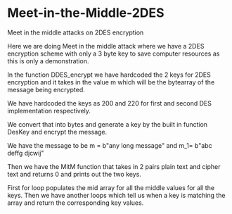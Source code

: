 # Meet-in-the-Middle-2DES
Meet in the middle attacks on 2DES encryption

Here we are doing Meet in the middle attack where we have a 2DES encryption scheme with only a 3 byte key to save computer resources as this is only a demonstration.

In the function DDES_encrypt we have hardcoded the 2 keys for 2DES encryption and it takes in the value m which will be the bytearray of the message being encrypted.

We have hardcoded the keys as 200 and 220 for first and second DES implementation respectively.

We convert that into bytes and generate a key by the built in function DesKey and encrypt the message.

We have the message to be m = b"any long message" and m_1= b"abc deffg djcwij"

Then we have the MitM function that takes in 2 pairs plain text and cipher text and returns 0 and prints out the two keys.

First for loop populates the mid array for all the middle values for all the keys. Then we have another loops which tell us when a key is matching the array and return the corresponding key values.
